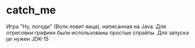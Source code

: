 # catch_me
Игра "Ну, погоди" (Волк ловит яица), написанная на Java.
Для отрисовки графики были использованы простые спрайты.
Для запуска jar нужен JDK-15
